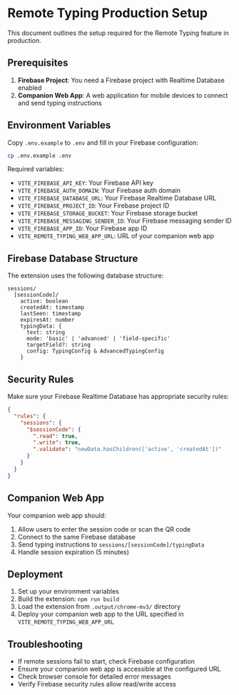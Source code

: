 # Remote Typing Production Setup

This document outlines the setup required for the Remote Typing feature in production.

## Prerequisites

1. **Firebase Project**: You need a Firebase project with Realtime Database enabled
2. **Companion Web App**: A web application for mobile devices to connect and send typing instructions

## Environment Variables

Copy `.env.example` to `.env` and fill in your Firebase configuration:

```bash
cp .env.example .env
```

Required variables:

- `VITE_FIREBASE_API_KEY`: Your Firebase API key
- `VITE_FIREBASE_AUTH_DOMAIN`: Your Firebase auth domain
- `VITE_FIREBASE_DATABASE_URL`: Your Firebase Realtime Database URL
- `VITE_FIREBASE_PROJECT_ID`: Your Firebase project ID
- `VITE_FIREBASE_STORAGE_BUCKET`: Your Firebase storage bucket
- `VITE_FIREBASE_MESSAGING_SENDER_ID`: Your Firebase messaging sender ID
- `VITE_FIREBASE_APP_ID`: Your Firebase app ID
- `VITE_REMOTE_TYPING_WEB_APP_URL`: URL of your companion web app

## Firebase Database Structure

The extension uses the following database structure:

```
sessions/
  [sessionCode]/
    active: boolean
    createdAt: timestamp
    lastSeen: timestamp
    expiresAt: number
    typingData: {
      text: string
      mode: 'basic' | 'advanced' | 'field-specific'
      targetField?: string
      config: TypingConfig & AdvancedTypingConfig
    }
```

## Security Rules

Make sure your Firebase Realtime Database has appropriate security rules:

```json
{
  "rules": {
    "sessions": {
      "$sessionCode": {
        ".read": true,
        ".write": true,
        ".validate": "newData.hasChildren(['active', 'createdAt'])"
      }
    }
  }
}
```

## Companion Web App

Your companion web app should:

1. Allow users to enter the session code or scan the QR code
2. Connect to the same Firebase database
3. Send typing instructions to `sessions/[sessionCode]/typingData`
4. Handle session expiration (5 minutes)

## Deployment

1. Set up your environment variables
2. Build the extension: `npm run build`
3. Load the extension from `.output/chrome-mv3/` directory
4. Deploy your companion web app to the URL specified in `VITE_REMOTE_TYPING_WEB_APP_URL`

## Troubleshooting

- If remote sessions fail to start, check Firebase configuration
- Ensure your companion web app is accessible at the configured URL
- Check browser console for detailed error messages
- Verify Firebase security rules allow read/write access